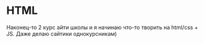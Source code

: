 # HTML
Наконец-то 2 курс айти школы и я начинаю что-то творить на html/css + JS. Даже делаю сайтики однокурсникам)
